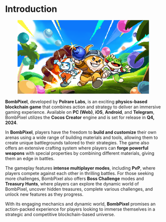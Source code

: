 # Introduction

<figure><img src=".gitbook/assets/7.png" alt=""><figcaption></figcaption></figure>

**BombPixel**, developed by **Polrare Labs**, is an exciting **physics-based blockchain game** that combines action and strategy to deliver an immersive gaming experience. Available on **PC (Web)**, **iOS**, **Android**, and **Telegram**, BombPixel utilizes the **Cocos Creator** engine and is set for release in **Q4, 2024**.

In **BombPixel**, players have the freedom to **build and customize** their own arenas using a wide range of building materials and tools, allowing them to create unique battlegrounds tailored to their strategies. The game also offers an extensive crafting system where players can **forge powerful weapons** with special properties by combining different materials, giving them an edge in battles.

The gameplay features **intense multiplayer modes**, including **PvP**, where players compete against each other in thrilling battles. For those seeking more challenges, BombPixel also offers **Boss Challenge** modes and **Treasury Hunts**, where players can explore the dynamic world of BombPixel, uncover hidden treasures, complete various challenges, and unlock new features as they progress.

With its engaging mechanics and dynamic world, **BombPixel** promises an action-packed experience for players looking to immerse themselves in a strategic and competitive blockchain-based universe.



